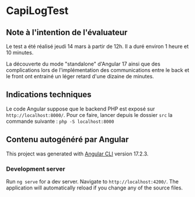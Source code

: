 # CapiLogTest

## Note à l'intention de l'évaluateur

Le test a été réalisé jeudi 14 mars à partir de 12h.
Il a duré environ 1 heure et 10 minutes.

La découverte du mode "standalone" d'Angular 17 ainsi que des complications lors de l'implémentation des communications entre le back et le front ont entrainé un léger retard d'une dizaine de minutes.

## Indications techniques

Le code Angular suppose que le backend PHP est exposé sur `http://localhost:8000/`.
Pour ce faire, lancer depuis le dossier `src` la commande suivante : `php -S localhost:8000`

## Contenu autogénéré par Angular

This project was generated with [Angular CLI](https://github.com/angular/angular-cli) version 17.2.3.

### Development server

Run `ng serve` for a dev server. Navigate to `http://localhost:4200/`. The application will automatically reload if you change any of the source files.
